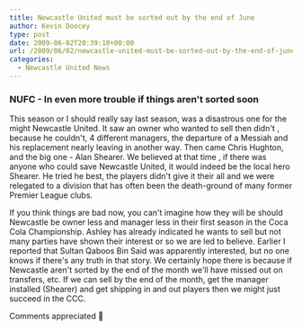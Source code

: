 ```yaml
---
title: Newcastle United must be sorted out by the end of June
author: Kevin Doocey
type: post
date: 2009-06-02T20:39:10+00:00
url: /2009/06/02/newcastle-united-must-be-sorted-out-by-the-end-of-june/
categories:
  - Newcastle United News
---
```


### NUFC - In even more trouble if things aren't sorted soon

This season or I should really say last season, was a disastrous one for the might Newcastle United. It saw an owner who wanted to sell then didn't , because he couldn't, 4 different managers, the departure of  a Messiah and his replacement nearly leaving in another way. Then came Chris Hughton, and the big one - Alan Shearer. We believed at that time , if there was anyone who could save Newcastle United, it would indeed be the local hero Shearer. He tried he best, the players didn't give it their all and we were relegated to a division that has often been the death-ground of many former Premier League clubs.

If you think things are bad now, you can't imagine how they will be should Newcastle be owner less and manager less in their first season in the Coca Cola Championship. Ashley has already indicated he wants to sell but not many parties have shown their interest or so we are led to believe. Earlier I reported that Sultan Qaboos Bin Said was apparently interested, but no one knows if there's any truth in that story. We certainly hope there is because if Newcastle aren't sorted by the end of the month we'll have missed out on transfers, etc. If we can sell by the end of the month, get the manager installed (Shearer) and get shipping in and out players then we might just succeed in the CCC.

Comments appreciated 🙂
